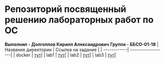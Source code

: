 # Репозиторий посвященный решению лабораторных работ по ОС
**Выполнил - Долгоплов Кирилл Александрович**
**Группа - ББСО-01-18**
| Название директории | Ссылка на задание |
| ------------| ------------------|
| docker | [тут](https://github.com/bykvaadm/OS/tree/master/docker/labq)|
| lab1 | [тут](https://github.com/bykvaadm/OS/tree/master/admin/lab1)|
| lab2 | [тут](https://github.com/bykvaadm/OS/tree/master/admin/lab2)|
| lab3 | [тут](https://github.com/bykvaadm/OS/tree/master/admin/lab3)|
